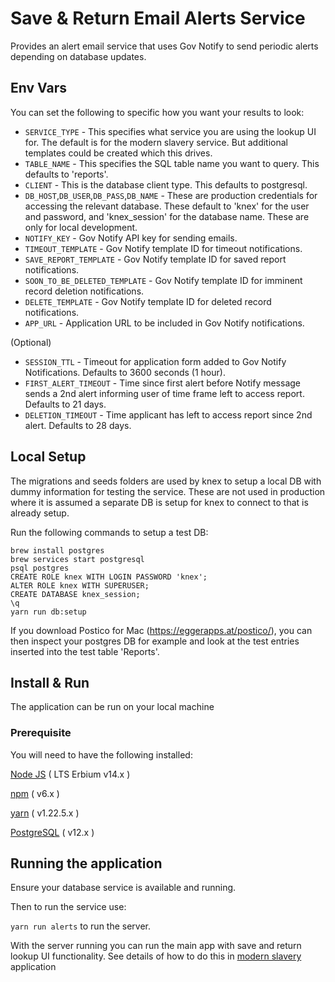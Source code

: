 # Save & Return Email Alerts Service
Provides an alert email service that uses Gov Notify to send periodic alerts depending on database updates.

## Env Vars
You can set the following to specific how you want your results to look:
- `SERVICE_TYPE` - This specifies what service you are using the lookup UI for. The default is for the modern slavery service. But additional templates could be created which this drives.
- `TABLE_NAME` - This specifies the SQL table name you want to query. This defaults to 'reports'.
- `CLIENT` - This is the database client type. This defaults to postgresql.
- `DB_HOST`,`DB_USER`,`DB_PASS`,`DB_NAME` - These are production credentials for accessing the relevant database. These default to 'knex' for the user and password, and 'knex_session' for the database name. These are only for local development.
- `NOTIFY_KEY` - Gov Notify API key for sending emails.
- `TIMEOUT_TEMPLATE` - Gov Notify template ID for timeout notifications.
- `SAVE_REPORT_TEMPLATE` - Gov Notify template ID for saved report notifications.
- `SOON_TO_BE_DELETED_TEMPLATE` - Gov Notify template ID for imminent record deletion notifications.
- `DELETE_TEMPLATE` - Gov Notify template ID for deleted record notifications.
- `APP_URL` - Application URL to be included in Gov Notify notifications.

(Optional)
- `SESSION_TTL` - Timeout for application form added to Gov Notify Notifications. Defaults to 3600 seconds (1 hour).
- `FIRST_ALERT_TIMEOUT` - Time since first alert before Notify message sends a 2nd alert informing user of time frame left to access report. Defaults to 21 days.
- `DELETION_TIMEOUT` - Time applicant has left to access report since 2nd alert. Defaults to 28 days.

## Local Setup
The migrations and seeds folders are used by knex to setup a local DB with dummy information for testing the service. These are not used in production where it is assumed a separate DB is setup for knex to connect to that is already setup.

Run the following commands to setup a test DB:
```
brew install postgres
brew services start postgresql
psql postgres
CREATE ROLE knex WITH LOGIN PASSWORD 'knex';
ALTER ROLE knex WITH SUPERUSER;
CREATE DATABASE knex_session;
\q
yarn run db:setup
```
If you download Postico for Mac (https://eggerapps.at/postico/), you can then inspect your postgres DB for example and look at the test entries inserted into the test table 'Reports'.

## Install & Run <a name="install-and-run"></a>
The application can be run on your local machine

### Prerequisite <a name="prerequisites"></a>
You will need to have the following installed:

[Node JS](https://nodejs.org/en/download/releases/) ( LTS Erbium v14.x )

[npm](https://www.npmjs.com/get-npm) ( v6.x )

[yarn](https://classic.yarnpkg.com/en/docs/install/#mac-stable) ( v1.22.5.x )

[PostgreSQL](https://www.postgresql.org/download/) ( v12.x )

## Running the application

Ensure your database service is available and running.

Then to run the service use:

 ```yarn run alerts``` to run the server.

With the server running you can run the main app with save and return lookup UI functionality.
See details of how to do this in [modern slavery](https://github.com/UKHomeOffice/modern-slavery) application
